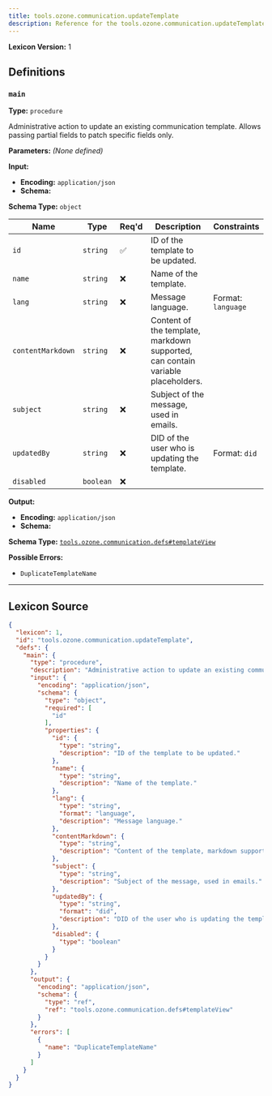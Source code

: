 ```yaml
---
title: tools.ozone.communication.updateTemplate
description: Reference for the tools.ozone.communication.updateTemplate lexicon
---
```

**Lexicon Version:** 1

## Definitions

<a name="main"></a>
### `main`

**Type:** `procedure`

Administrative action to update an existing communication template. Allows passing partial fields to patch specific fields only.

**Parameters:** _(None defined)_

**Input:**

- **Encoding:** `application/json`
- **Schema:**

**Schema Type:** `object`

| Name | Type | Req'd  | Description | Constraints |
|------|------|----------|-------------|-------------|
| `id` | `string` | ✅  | ID of the template to be updated. |  |
| `name` | `string` | ❌  | Name of the template. |  |
| `lang` | `string` | ❌  | Message language. | Format: `language` |
| `contentMarkdown` | `string` | ❌  | Content of the template, markdown supported, can contain variable placeholders. |  |
| `subject` | `string` | ❌  | Subject of the message, used in emails. |  |
| `updatedBy` | `string` | ❌  | DID of the user who is updating the template. | Format: `did` |
| `disabled` | `boolean` | ❌  |  |  |
**Output:**

- **Encoding:** `application/json`
- **Schema:**

**Schema Type:** [`tools.ozone.communication.defs#templateView`](/lexicons/tools/ozone/communication/defs#templateView)


**Possible Errors:**

- `DuplicateTemplateName`

---

## Lexicon Source
```json
{
  "lexicon": 1,
  "id": "tools.ozone.communication.updateTemplate",
  "defs": {
    "main": {
      "type": "procedure",
      "description": "Administrative action to update an existing communication template. Allows passing partial fields to patch specific fields only.",
      "input": {
        "encoding": "application/json",
        "schema": {
          "type": "object",
          "required": [
            "id"
          ],
          "properties": {
            "id": {
              "type": "string",
              "description": "ID of the template to be updated."
            },
            "name": {
              "type": "string",
              "description": "Name of the template."
            },
            "lang": {
              "type": "string",
              "format": "language",
              "description": "Message language."
            },
            "contentMarkdown": {
              "type": "string",
              "description": "Content of the template, markdown supported, can contain variable placeholders."
            },
            "subject": {
              "type": "string",
              "description": "Subject of the message, used in emails."
            },
            "updatedBy": {
              "type": "string",
              "format": "did",
              "description": "DID of the user who is updating the template."
            },
            "disabled": {
              "type": "boolean"
            }
          }
        }
      },
      "output": {
        "encoding": "application/json",
        "schema": {
          "type": "ref",
          "ref": "tools.ozone.communication.defs#templateView"
        }
      },
      "errors": [
        {
          "name": "DuplicateTemplateName"
        }
      ]
    }
  }
}
```
